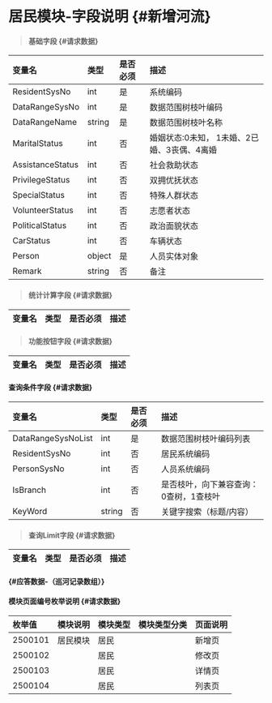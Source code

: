 # 居民模块-字段说明 {#新增河流}

> #### 基础字段 {#请求数据}

| 变量名 | 类型 | 是否必须 | 描述 |
| :--- | :--- | :--- | :--- |
| ResidentSysNo | int | 是 | 系统编码 |
| DataRangeSysNo | int | 是 | 数据范围树枝叶编码 |
| DataRangeName | string | 是 | 数据范围树枝叶名称 |
| MaritalStatus | int | 否 | 婚姻状态:0未知， 1未婚、2已婚、3丧偶、4离婚 |
| AssistanceStatus | int | 否 | 社会救助状态 |
| PrivilegeStatus | int | 否 | 双拥优抚状态 |
| SpecialStatus | int | 否 | 特殊人群状态 |
| VolunteerStatus | int | 否 | 志愿者状态 |
| PoliticalStatus | int | 否 | 政治面貌状态 |
| CarStatus | int | 否 | 车辆状态 |
| Person | object | 是 | 人员实体对象 |
| Remark | string | 否 | 备注 |

> #### 统计计算字段 {#请求数据}

| 变量名 | 类型 | 是否必须 | 描述 |
| :--- | :--- | :--- | :--- |


> #### 功能按钮字段 {#请求数据}

| 变量名 | 类型 | 是否必须 | 描述 |
| :--- | :--- | :--- | :--- |


#### 查询条件字段 {#请求数据}

| 变量名 | 类型 | 是否必须 | 描述 |
| :--- | :--- | :--- | :--- |
| DataRangeSysNoList | int | 是 | 数据范围树枝叶编码列表 |
| ResidentSysNo | int | 否 | 居民系统编码 |
| PersonSysNo | int | 否 | 人员系统编码 |
| IsBranch | int | 否 | 是否枝叶，向下兼容查询：0查树，1查枝叶 |
| KeyWord | string | 否 | 关键字搜索（标题/内容） |

> #### 查询Limit字段 {#请求数据}

| 变量名 | 类型 | 是否必须 | 描述 |
| :--- | :--- | :--- | :--- |


####  {#应答数据-（巡河记录数组）}

#### 模块页面编号枚举说明 {#请求数据}

| 枚举值 | 模块说明 | 模块类型 | 模块类型分类 | 页面说明 |
| :--- | :--- | :--- | :--- | :--- |
| 2500101 | 居民模块 | 居民 |  | 新增页 |
| 2500102 |  | 居民 |  | 修改页 |
| 2500103 |  | 居民 |  | 详情页 |
| 2500104 |  | 居民 |  | 列表页 |



